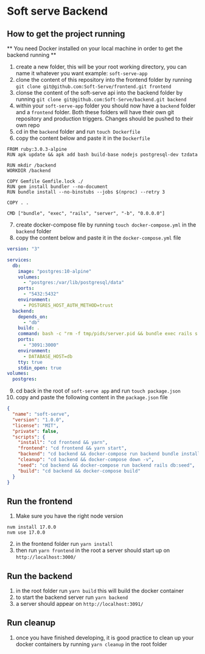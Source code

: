 # Soft serve Backend

## How to get the project running

** You need Docker installed on your local machine in order to get the backend running **

1. create a new folder, this will be your root working directory, you can name it whatever you want example: `soft-serve-app`
2. clone the content of this repository into the frontend folder by running `git clone git@github.com:Soft-Serve/frontend.git frontend`
3. clonse the content of the soft-serve api into the backend folder by running `git clone git@github.com:Soft-Serve/backend.git backend`
4. within your `soft-serve-app` folder you should now have a `backend` folder and a `frontend` folder. Both these folders will have their own git repository and production triggers. Changes should be pushed to their own repo
5. cd in the `backend` folder and run `touch Dockerfile`
6. copy the content below and paste it in the `Dockerfile`

```Docker
FROM ruby:3.0.3-alpine
RUN apk update && apk add bash build-base nodejs postgresql-dev tzdata

RUN mkdir /backend
WORKDIR /backend

COPY Gemfile Gemfile.lock ./
RUN gem install bundler --no-document
RUN bundle install --no-binstubs --jobs $(nproc) --retry 3

COPY . .

CMD ["bundle", "exec", "rails", "server", "-b", "0.0.0.0"]
```

7. create docker-compose file by running `touch docker-compose.yml` in the `backend` folder
8. copy the content below and paste it in the `docker-compose.yml` file

```yml
version: "3"

services:
  db:
    image: "postgres:10-alpine"
    volumes:
      - "postgres:/var/lib/postgresql/data"
    ports:
      - "5432:5432"
    environment:
      - POSTGRES_HOST_AUTH_METHOD=trust
  backend:
    depends_on:
      - "db"
    build: .
    command: bash -c "rm -f tmp/pids/server.pid && bundle exec rails s -p 3000 -b '0.0.0.0'"
    ports:
      - "3091:3000"
    environment:
      - DATABASE_HOST=db
    tty: true
    stdin_open: true
volumes:
  postgres:
```

9. cd back in the root of `soft-serve app` and run `touch package.json`
10. copy and paste the following content in the `package.json` file

```json
{
  "name": "soft-serve",
  "version": "1.0.0",
  "license": "MIT",
  "private": false,
  "scripts": {
    "install": "cd frontend && yarn",
    "frontend": "cd frontend && yarn start",
    "backend": "cd backend && docker-compose run backend bundle install && docker-compose run backend rails db:reset && docker-compose up",
    "cleanup": "cd backend && docker-compose down -v",
    "seed": "cd backend && docker-compose run backend rails db:seed",
    "build": "cd backend && docker-compose build"
  }
}
```

## Run the frontend

1. Make sure you have the right node version

```
nvm install 17.0.0
nvm use 17.0.0
```

2. in the frontend folder run `yarn install`
3. then run `yarn frontend` in the root a server should start up on `http://localhost:3000/`

## Run the backend

1. in the root folder run `yarn build` this will build the docker container
2. to start the backend server run `yarn backend`
3. a server should appear on `http://localhost:3091/`

## Run cleanup

1. once you have finished developing, it is good practice to clean up your docker containers by running `yarn cleanup` in the root folder
